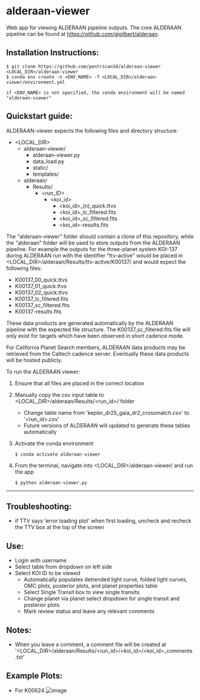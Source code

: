 # alderaan-viewer
Web app for viewing ALDERAAN pipeline outputs. The core ALDERAAN pipeline can be found at https://github.com/gjgilbert/alderaan.

## Installation Instructions:
```
$ git clone https://github.com/pentrican10/alderaan-viewer <LOCAL_DIR>/alderaan-viewer
$ conda env create -n <ENV_NAME> -f <LOCAL_DIR>/alderaan-viewer/environment.yml

if <ENV_NAME> is not specified, the conda environment will be named "alderaan-viewer"
```

## Quickstart guide:

ALDERAAN-viewer expects the following files and directory structure:

   - <LOCAL_DIR>
        - alderaan-viewer/
            - alderaan-viewer.py
            - data_load.py
            - static/
            - templates/
        - alderaan/
            - Results/
                - <run_ID>
                    - <koi_id>
                        - <koi_id>_(n)_quick.ttvs
                        - <koi_id>_lc_filtered.fits
                        - <koi_id>_sc_filtered.fits
                        - <koi_id>-results.fits

The "alderaan-viewer" folder should contain a clone of this repository, while the "alderaan" folder will be used to store outputs from the ALDERAAN pipeline. For example the outputs for the three-planet system KOI-137 during ALDERAAN run with the identifier "ttv-active" would be placed in <LOCAL_DIR>/alderaan/Results/ttv-active/K00137/ and would expect the following files:

- K00137_00_quick.ttvs
- K00137_01_quick.ttvs
- K00137_02_quick.ttvs
- K00137_lc_filtered.fits
- K00137_sc_filtered.fits
- K00137-results.fits

These data products are generated automatically by the ALDERAAN pipeline with the expected file structure. The K00137_sc_filtered.fits file will only exist for targets which have been observed in short cadence mode.

For California Planet Search members, ALDERAAN data products may be retrieved from the Caltech cadence server. Eventually these data products will be hosted publicly.


To run the ALDERAAN viewer:

1. Ensure that all files are placed in the correct location 
  
2. Manually copy the csv input table to <LOCAL_DIR>/alderaan/Results/<run_id>/ folder
    - Change table name from 'kepler_dr25_gaia_dr2_crossmatch.csv' to '<run_id>.csv'
    - Future versions of ALDERAAN will updated to generate these tables automatically

3. Activate the conda environment

    ```$ conda activate alderaan-viewer```

4. From the terminal, navigate into <LOCAL_DIR>/alderaan-viewer/ and run the app

    ```$ python alderaan-viewer.py```

-----
## Troubleshooting:
- if TTV says 'error loading plot' when first loading, uncheck and recheck the TTV box at the top of the screen

## Use:
- Login with username
- Select table from dropdown on left side
- Select KOI ID to be viewed
    - Automatically populates detrended light curve, folded light curves, OMC plots, posterior plots, and planet properties table
    - Select Single Transit box to view single transits
    - Change planet via planet select dropdown for single transit and posterior plots
    - Mark review status and leave any relevant comments
 
## Notes:
- When you leave a comment, a comment file will be created at '<LOCAL_DIR>/alderaan/Results/<run_id>/<koi_id>/<koi_id>_comments.txt'

## Example Plots:
- For K00624
![image](https://github.com/user-attachments/assets/47e2ee27-fee6-4197-8024-f56888bc2297)


